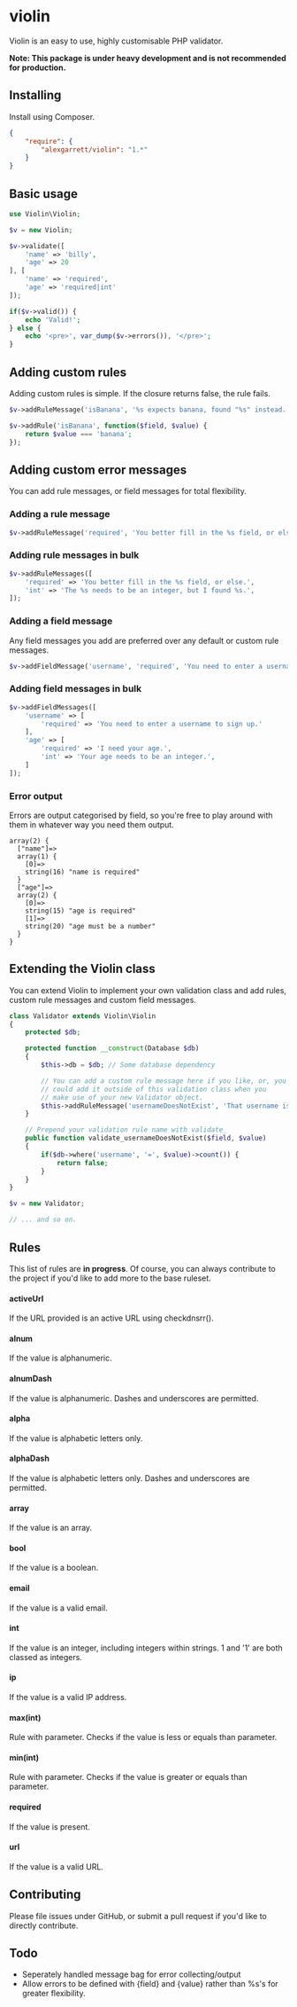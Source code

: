 # violin

Violin is an easy to use, highly customisable PHP validator.

**Note: This package is under heavy development and is not recommended for production.**

## Installing

Install using Composer.

```json
{
    "require": {
        "alexgarrett/violin": "1.*"
    }
}
```

## Basic usage

```php
use Violin\Violin;

$v = new Violin;

$v->validate([
    'name' => 'billy',
    'age' => 20
], [
    'name' => 'required',
    'age' => 'required|int'
]);

if($v->valid()) {
    echo 'Valid!';
} else {
    echo '<pre>', var_dump($v->errors()), '</pre>';
}
```

## Adding custom rules

Adding custom rules is simple. If the closure returns false, the rule fails.

```php
$v->addRuleMessage('isBanana', '%s expects banana, found "%s" instead.');

$v->addRule('isBanana', function($field, $value) {
    return $value === 'banana';
});
```

## Adding custom error messages

You can add rule messages, or field messages for total flexibility.

### Adding a rule message

```php
$v->addRuleMessage('required', 'You better fill in the %s field, or else.');
```

### Adding rule messages in bulk

```php
$v->addRuleMessages([
    'required' => 'You better fill in the %s field, or else.',
    'int' => 'The %s needs to be an integer, but I found %s.',
]);
```

### Adding a field message

Any field messages you add are preferred over any default or custom rule messages.

```php
$v->addFieldMessage('username', 'required', 'You need to enter a username to sign up.');
```

### Adding field messages in bulk

```php
$v->addFieldMessages([
    'username' => [
        'required' => 'You need to enter a username to sign up.'
    ],
    'age' => [
        'required' => 'I need your age.',
        'int' => 'Your age needs to be an integer.',
    ]
]);
```

### Error output

Errors are output categorised by field, so you're free to play around with them in whatever way you need them output.

```text
array(2) {
  ["name"]=>
  array(1) {
    [0]=>
    string(16) "name is required"
  }
  ["age"]=>
  array(2) {
    [0]=>
    string(15) "age is required"
    [1]=>
    string(20) "age must be a number"
  }
}
```

## Extending the Violin class

You can extend Violin to implement your own validation class and add rules, custom rule messages and custom field messages.

```php
class Validator extends Violin\Violin
{
    protected $db;

    protected function __construct(Database $db)
    {
        $this->db = $db; // Some database dependency

        // You can add a custom rule message here if you like, or, you
        // could add it outside of this validation class when you
        // make use of your new Validator object.
        $this->addRuleMessage('usernameDoesNotExist', 'That username is taken');
    }

    // Prepend your validation rule name with validate_
    public function validate_usernameDoesNotExist($field, $value)
    {
        if($db->where('username', '=', $value)->count()) {
            return false;
        }
    }
}

$v = new Validator;

// ... and so on.
```

## Rules

This list of rules are **in progress**. Of course, you can always contribute to the project if you'd like to add more to the base ruleset.

#### activeUrl

If the URL provided is an active URL using checkdnsrr().

#### alnum

If the value is alphanumeric.

#### alnumDash

If the value is alphanumeric. Dashes and underscores are permitted.

#### alpha

If the value is alphabetic letters only.

#### alphaDash

If the value is alphabetic letters only. Dashes and underscores are permitted.

#### array

If the value is an array.

#### bool

If the value is a boolean.

#### email

If the value is a valid email.

#### int

If the value is an integer, including integers within strings. 1 and '1' are both classed as integers.

#### ip

If the value is a valid IP address.

#### max(int)

Rule with parameter. Checks if the value is less or equals than parameter.

#### min(int)

Rule with parameter. Checks if the value is greater or equals than parameter.

#### required

If the value is present.

#### url

If the value is a valid URL.

## Contributing

Please file issues under GitHub, or submit a pull request if you'd like to directly contribute.

## Todo

* Seperately handled message bag for error collecting/output
* Allow errors to be defined with {field} and {value} rather than %s's for greater flexibility.
